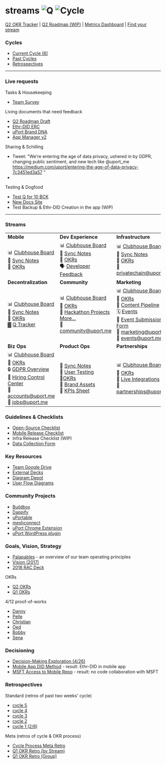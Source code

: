 # streams   ![Q](https://img.shields.io/badge/Q-2-lightgrey.svg) ![Cycle](https://img.shields.io/badge/cycle-6-blue.svg)

[Q2 OKR Tracker](https://docs.google.com/spreadsheets/d/1w4y30-KqC_CL-9Wh7BRsNsxS9Ic4UkrTQDIR960HQO8/edit#gid=146119440)  |  [Q2 Roadmap (WIP)](https://docs.google.com/spreadsheets/d/156SwdKMKuC_MEDWi8SEqQHxOwBn1vfB5wcQkeACKJpQ/edit#gid=0)  |  [Metrics Dashboard](https://radar.uport.space/d/MFjYE8ziz/initial-metrics?orgId=1)  |  [Find your stream](https://github.com/uport-project/streams#streams) <br>

### Cycles
* [Current Cycle (6)](https://github.com/uport-project/streams/blob/master/cycle6.md)
* [Past Cycles]()
* [Retrospectives](https://github.com/uport-project/streams#retrospectives)

---

### Live requests
Tasks & Housekeeping
* [Team Survey](https://docs.google.com/forms/d/e/1FAIpQLSeYtjV2KPGjzid-vZgWOm0bSsatx6SeJB_l4yh3O46rvjZPng/viewform)

Living documents that need feedback
* [Q2 Roadmap Draft](https://docs.google.com/spreadsheets/d/156SwdKMKuC_MEDWi8SEqQHxOwBn1vfB5wcQkeACKJpQ/edit#gid=0)
* [Ethr-DID ERC](https://hackmd.io/NlRESz5VRn2DXATVRh6u9g)
* [uPort Brand DNA](https://docs.google.com/document/d/1bou2J3yLSSK6KlkRrPuXbC-bv514ib8N9nXVzU9ojy8/edit?ts=5ae0ff27)
* [App Manager v2](https://hackmd.io/AfmlLMSETFmEthYZaZvxow)

Sharing & Schilling
* Tweet: "We're entering the age of data privacy, ushered in by GDPR, changing public sentiment, and new tech like @uport_me https://medium.com/uport/entering-the-age-of-data-privacy-7c3451ed3a57 "
* 

Testing & Dogfood
* [Test Q for 10 BCK](https://docs.google.com/document/d/1q4W9oROmeRVufYCf-sPWets6ocM_bGv2v0ZUFxlvTnk/edit?usp=sharing)
* [New Docs Site](https://rekt.uport.space/)
* Test Backup & Ethr-DID Creation in the app (WIP)

---

### Streams

| | | |
|-------------|---------------------|--------------------|
| **Mobile**  | **Dev Experience**  | **Infrastructure** |
| 📊 [Clubhouse Board](https://app.clubhouse.io/self-id/stories/workspace/7549/mobile-stream) <br> 📎 [Sync Notes](https://docs.google.com/document/d/1jUSTfd-_B-UyU6SoLhXNhENHvwNhUXnw6tMK1tkPVdU/edit) <br> 🚀 [OKRs](https://docs.google.com/spreadsheets/d/1w4y30-KqC_CL-9Wh7BRsNsxS9Ic4UkrTQDIR960HQO8/edit#gid=1533796517) <br> | 📊 [Clubhouse Board](https://app.clubhouse.io/self-id/stories/workspace/7551/decentralization-stream) <br> 📎 [Sync Notes](https://docs.google.com/document/d/1JveTB_fFFUW-wHSnrn3tIJ88Yla3Y7j0P2RH0JotEz4/edit) <br> 🚀 [OKRs](https://docs.google.com/spreadsheets/d/1w4y30-KqC_CL-9Wh7BRsNsxS9Ic4UkrTQDIR960HQO8/edit#gid=1207657588) <br> 🗣 [Developer Feedback](https://airtable.com/tblaA7M58AMDQW9gX/viwdRFbypq0U2aW9w) <br>| 📊 [Clubhouse Board](https://app.clubhouse.io/self-id/stories/workspace/7550/infra-stream) <br> 📎 [Sync Notes](https://docs.google.com/document/d/1lzq5zBNAEyZQV3ibYUv235rLrpgvjyltvnqImAVkxtY/edit) <br> 🚀 [OKRs](https://docs.google.com/spreadsheets/d/1w4y30-KqC_CL-9Wh7BRsNsxS9Ic4UkrTQDIR960HQO8/edit#gid=146119440) <br>📧 [privatechain@uport.me](mailto:privatechain@uport.me)|
| **Decentralization** | **Community**  | **Marketing** |
| 📊 [Clubhouse Board](https://app.clubhouse.io/self-id/stories/workspace/7551/decentralization-stream) <br> 📎 [Sync Notes](https://app.clubhouse.io/self-id/stories/workspace/7551/decentralization-stream) <br> 🚀 [OKRs](https://docs.google.com/spreadsheets/d/1w4y30-KqC_CL-9Wh7BRsNsxS9Ic4UkrTQDIR960HQO8/edit#gid=133736807) <br> ▓ [Q Tracker](https://airtable.com/tblPUE1kuQzJa6aaz/viw07dvcoJvMq5OXZ) | 📊 [Clubhouse Board](https://app.clubhouse.io/self-id/stories/workspace/7566/community) <br> 🚀 [OKRs](https://docs.google.com/spreadsheets/d/1w4y30-KqC_CL-9Wh7BRsNsxS9Ic4UkrTQDIR960HQO8/edit#gid=1350546691) <br> 🎁 [Hackathon Projects](https://github.com/uport-project/hackathon-projects) <br> [More...](https://github.com/uport-project/streams#community-projects) <br>📧 [community@uport.me](mailto:community@uport.me)| 📊 [Clubhouse Board](https://app.clubhouse.io/self-id/stories/workspace/9442/marketing-stream) <br> 🚀 [OKRs](https://docs.google.com/spreadsheets/d/1w4y30-KqC_CL-9Wh7BRsNsxS9Ic4UkrTQDIR960HQO8/edit#gid=123592291) <br> 📝 [Content Pipeline](https://airtable.com/invite/l?inviteId=inv5Z8r6vIWH1hcmJ&inviteToken=8f02a074ce09de2c2091ee5291507fd179c7e9c84fffcbb76c1423cf7d900486)<br>🗓 [Events](https://airtable.com/tblEosHDlz3iBjlUw/viweykr8Nw7wfOXTP)<br> 🛫 [Event Submission Form](https://airtable.com/shrO8tdh8prtUAWcx)<br>📧 [marketing@uport.me](mailto:marketing@uport.me)<br>📧 [events@uport.me](mailto:events@uport.me)|
| **Biz Ops** | **Product Ops** | **Partnerships** |
| 📊 [Clubhouse Board](https://app.clubhouse.io/self-id/stories/workspace/9444/biz-ops-stream) <br> 🚀 [OKRs](https://docs.google.com/spreadsheets/d/1w4y30-KqC_CL-9Wh7BRsNsxS9Ic4UkrTQDIR960HQO8/edit#gid=768073157) <br> 🔒 [GDPR Overview](https://docs.google.com/document/d/1enXJ2CakH5fn6iFqu-TVDggPRQGRMCjY3Y-ClrP2qDg/edit) <br> 👫 [Hiring Control Center](https://consensys.quip.com/s52sAcblL9Ni/Hiring-Center)<br>📧 [accounts@uport.me](mailto:accounts@uport.me)<br>📧 [jobs@uport.me](mailto:jobs@uport.me)| 📎 [Sync Notes](https://docs.google.com/document/d/1MiIpbl88SPtMC0qlQT_zKMJ-vOLSCREf3oIgz285LoU/edit) <br> 🔎 [User Testing](https://airtable.com/tbl48SZ7JDK4BJ3Ba/viwdOHRhUqDlPgmHU) <br> 🚀[OKRs](https://docs.google.com/spreadsheets/d/1w4y30-KqC_CL-9Wh7BRsNsxS9Ic4UkrTQDIR960HQO8/edit#gid=1581337366) <br> 💜 [Brand Assets](https://drive.google.com/drive/folders/1hlchdD50altEsDjPSGthikSh_tAuvUS6) <br> 🔢 [KPIs Sheet](https://docs.google.com/spreadsheets/d/1RsJ7XPHbTRbT5Xq4ol86Km4QG8cNKu-FFv5bSvzECFU/edit#gid=1532807460)| 📊 [Clubhouse Board](https://app.clubhouse.io/self-id/stories/workspace/9443/partnerships-stream) <br> 🚀 [OKRs](https://docs.google.com/spreadsheets/d/1w4y30-KqC_CL-9Wh7BRsNsxS9Ic4UkrTQDIR960HQO8/edit#gid=1983819787) <br> 👾 [Live Integrations](https://consensys.quip.com/QqpDA4cPO9Bd/uPort-Integrations-Overview#fEFACAkabDp)<br>📧 [partnerships@uport.me](mailto:partnerships@uport.me) |

### Guidelines & Checklists
* [Open-Source Checklist](https://docs.google.com/document/d/1bdDcxqjShTnUhpBNg36FYo4dZOrofVU0EDW4QAaZ1Hs/edit?usp=sharing)
* [Mobile Release Checklist](https://consensys.quip.com/S4bWAd7mSZ0a/Checklist-for-Release-Readiness-Mobile-App)
* Infra Release Checklist (WIP)
* [Data Collection Form](https://airtable.com/shrVNPuHV6OnbOUzs)

### Key Resources
* [Team Google Drive](https://drive.google.com/drive/folders/0AIoW-vw-5lOXUk9PVA)
* [External Decks](https://drive.google.com/drive/folders/150Pq5nOSVCr7k41_I7ul8itedQHhWfBu)
* [Diagram Depot](https://docs.google.com/presentation/d/1e3s-ExxxzlI0DgRTwXnaV4GaPzOlLaJPPKjzPEMZIWU/edit#slide=id.g31e70d3c03_0_71)
* [User Flow Diagrams](https://docs.google.com/presentation/d/1JaPVQwcAeQ6duclJbxsq6cHRP3UX-nWOLMGgtRKkDGY/edit#slide=id.p)

### Community Projects
* [Buildbox](https://github.com/uport-project/buidlbox)
* [Dappify](https://github.com/uport-project/dappify)
* [uPortable](https://github.com/uport-project/uportable)
* [meshconnect](https://github.com/uport-project/meshconnect)
* [uPort Chrome Extension](https://github.com/uport-project/uport-chrome-extension)
* [uPort WordPress plugin](https://github.com/uport-project/uport-wordpress-plugin)

### Goals, Vision, Strategy
* [Palapables](https://consensys.quip.com/0sg4A9PtwNKc/uPort-Principles-Palapa-ples-Draft) - an overview of our team operating principles
* [Vision (2017)](https://consensys.quip.com/3EDPA0l7TiVG/Uport-Vision-and-Strategy)
* [2018 RAC Deck](https://docs.google.com/presentation/d/18Zc39HMLkzOUQWCvWM_aFM1XNSpOmGr8nF5Riy9V9ME/edit#slide=id.g3143079279_1_1513)

OKRs
* [Q2 OKRs](https://docs.google.com/spreadsheets/d/1w4y30-KqC_CL-9Wh7BRsNsxS9Ic4UkrTQDIR960HQO8/edit#gid=146119440)
* [Q1 OKRs](https://docs.google.com/spreadsheets/d/1l4CBsgBbz0kfKkr0rPizn3uzXFnShGzE19XBugMRmu0/edit#gid=29844305)

4/12 proof-of-works
* [Danny](https://docs.google.com/document/d/18Sbm7jkwFEpmwFDCr3zQUwK7sfG2PcUWOX0omK2Wwtw/edit)
* [Pelle](https://docs.google.com/presentation/d/1KvEMxvoUgOAd69BR2dTJ19ahJCBRv1cm40njZ5V5f-A/edit#slide=id.p3)
* [Christian](https://docs.google.com/document/d/1k_z8LxsMFUEXmn0lq4dn_8Lux4VWZbsYzx27bZ-g07s/edit)
* [Oed](https://docs.google.com/document/d/1P8LoO6ga2RdHf5Y84zZAJ-kJkInsQjBNTLLjpQvi1mc/edit?usp=sharing)
* [Bobby](https://hackmd.io/s/Sy2WIu9iz)
* [Sena](https://docs.google.com/document/d/1dBNpauiKCKWD2SfvHWtkdg_sjq8PHIe2CopxiEOmC4E/edit#heading=h.aczldethkqfb)

### Decisioning
* [Decision-Making Exploration (4/26)](https://docs.google.com/presentation/d/1uysNmhS6MdP9Xogo8iPvALeizuOgCElSTBZKZY8VDiU/edit#slide=id.g38e2c3c1c4_0_0)
* [Mobile App DID Method](https://docs.google.com/document/d/17JPTCpclyhcMlnfsvUYEnm-Crme85yx3-CarpbbglKs/edit#heading=h.6v972sjcwjqw) - result: Ethr-DID in mobile app
* [MSFT Access to Mobile Repo](https://docs.google.com/document/d/1jBjAQ8N7zJtfipjOTPZ-k003-q4MIFpg7IlYDlR-Cic/edit) - result: no code collaboration with MSFT

### Retrospectives
Standard (retros of past two weeks' cycle)
* [cycle 5]()
* [cycle 4]()
* [cycle 3](http://funretro.github.io/distributed/#d385b5f7-7e92-49ed-8f89-5eb53c624f4d)
* [cycle 2](http://funretro.github.io/distributed/#f0e17b00-0707-4599-8270-288b4be1b6ef)
* [cycle 1 (2/6)](http://funretro.github.io/distributed/?sort=votes#8c977db9-3c42-494a-8c9a-f3602cdf493b)

Meta (retros of cycle & OKR process)
* [Cycle Process Meta Retro](http://funretro.github.io/distributed/#e9e10fb4-ae85-45f0-bb08-2832b9073511)
* [Q1 OKR Retro (by Stream)](http://funretro.github.io/distributed/#5b9771a1-c2dc-455e-9355-0b5badb9a8f4)
* [Q1 OKR Retro (Group)](http://funretro.github.io/distributed/?sort=votes#c8ceb30b-dd00-49f8-b835-5bef0d9edd73) 
